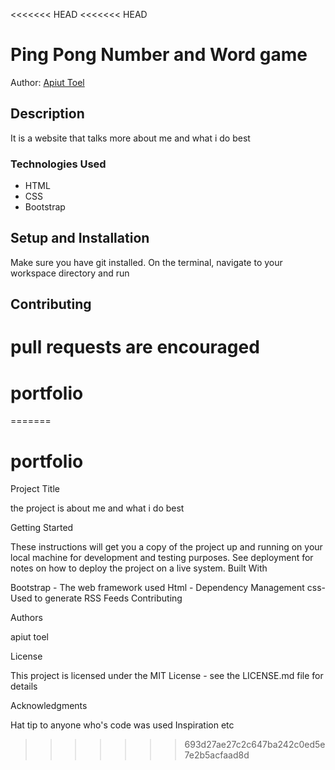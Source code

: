 <<<<<<< HEAD
<<<<<<< HEAD
# Ping Pong Number and Word game
Author: [Apiut Toel](toelapiut7@gmail.com)
## Description
It is a website that talks more about me and what i do best

### Technologies Used
* HTML
* CSS
* Bootstrap


## Setup and Installation
Make sure you have git installed. On the terminal, navigate to your workspace directory and run
## Contributing
pull requests are encouraged
=======
# portfolio
=======
# portfolio
Project Title

the project is about me and what i do best

Getting Started

These instructions will get you a copy of the project up and running on your local machine for development and testing purposes. See deployment for notes on how to deploy the project on a live system.
Built With

Bootstrap - The web framework used
Html - Dependency Management
css- Used to generate RSS Feeds
 Contributing


Authors

apiut toel

License

This project is licensed under the MIT License - see the LICENSE.md file for details

Acknowledgments

Hat tip to anyone who's code was used
Inspiration
etc
>>>>>>> 693d27ae27c2c647ba242c0ed5e7e2b5acfaad8d
